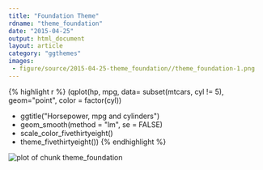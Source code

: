 ```yaml
---
title: "Foundation Theme"
rdname: "theme_foundation"
date: "2015-04-25"
output: html_document
layout: article
category: "ggthemes"
images:
 - figure/source/2015-04-25-theme_foundation//theme_foundation-1.png
---
```





{% highlight r %}
(qplot(hp, mpg, data= subset(mtcars, cyl != 5), geom="point", color = factor(cyl))
 + ggtitle("Horsepower, mpg and cylinders")
 + geom_smooth(method = "lm", se = FALSE)
 + scale_color_fivethirtyeight()
 + theme_fivethirtyeight())
{% endhighlight %}

![plot of chunk theme_foundation](/allYourFigureAreBelongToUs/figure/source/2015-04-25-theme_foundation/theme_foundation-1.png) 
